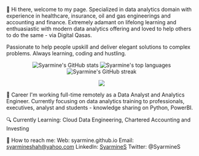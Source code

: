 👋 Hi there, welcome to my page. Specialized in data analytics domain with experience in healthcare, insurance, oil and gas engineerings and accounting and finance. Extremely adamant on lifelong learning and enthuasiastic with modern data analytics offering and loved to help others to do the same - via Digital Qasas.

Passionate to help people upskill and deliver elegant solutions to complex problems. Always learning, coding and hustling.

<div align="center">

  <img src="https://github-readme-stats.vercel.app/api?username=Syarmine&show_icons=true&theme=react" alt="Syarmine's GitHub stats" />
  <img src="https://github-readme-stats.vercel.app/api/top-langs/?username=Syarmine&theme=react&layout=compact" alt="Syarmine's top languages" />
  <img src="https://github-readme-streak-stats.herokuapp.com/?user=Syarmine&theme=react" alt="Syarmine's GitHub streak" />

  <br>

  ![](https://komarev.com/ghpvc/?username=Syarmine&color=blue&style=flat-square)

</div>

💼 Career
I'm working full-time remotely as a Data Analyst and Analytics Engineer. Currently focusing on data analytics training to professionals, executives, analyst and students - knowledge sharing on Python, PowerBI. 

🔍 Currently Learning:
Cloud Data Engineering, Chartered Accounting and Investing 

🚀 How to reach me:
Web: syarmine.github.io
Email: syarmineshah@yahoo.com
LinkedIn: [SyarmineS](https://www.linkedin.com/in/drsyarmine-shah/)
Twitter: @SyarmineS


<!-- Rest of your README content -->
